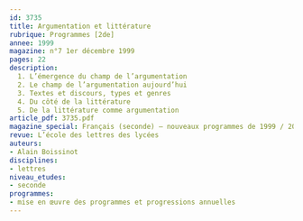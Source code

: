 ```yaml
---
id: 3735
title: Argumentation et littérature
rubrique: Programmes [2de]
annee: 1999
magazine: n°7 1er décembre 1999
pages: 22
description: 
  1. L’émergence du champ de l’argumentation
  2. Le champ de l’argumentation aujourd’hui
  3. Textes et discours, types et genres
  4. Du côté de la littérature
  5. De la littérature comme argumentation
article_pdf: 3735.pdf
magazine_special: Français (seconde) – nouveaux programmes de 1999 / 2000
revue: L’école des lettres des lycées
auteurs:
- Alain Boissinot
disciplines:
- lettres
niveau_etudes:
- seconde
programmes:
- mise en œuvre des programmes et progressions annuelles
---
```


